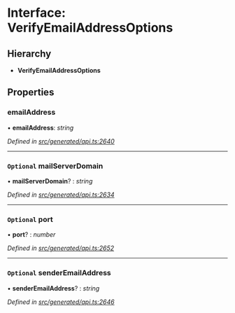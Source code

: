 # Interface: VerifyEmailAddressOptions

## Hierarchy

* **VerifyEmailAddressOptions**

## Properties

###  emailAddress

• **emailAddress**: *string*

*Defined in [src/generated/api.ts:2640](https://github.com/mailslurp/mailslurp-client-ts-js/blob/4ca018b/src/generated/api.ts#L2640)*

___

### `Optional` mailServerDomain

• **mailServerDomain**? : *string*

*Defined in [src/generated/api.ts:2634](https://github.com/mailslurp/mailslurp-client-ts-js/blob/4ca018b/src/generated/api.ts#L2634)*

___

### `Optional` port

• **port**? : *number*

*Defined in [src/generated/api.ts:2652](https://github.com/mailslurp/mailslurp-client-ts-js/blob/4ca018b/src/generated/api.ts#L2652)*

___

### `Optional` senderEmailAddress

• **senderEmailAddress**? : *string*

*Defined in [src/generated/api.ts:2646](https://github.com/mailslurp/mailslurp-client-ts-js/blob/4ca018b/src/generated/api.ts#L2646)*

